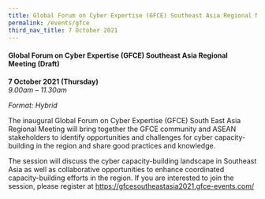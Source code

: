 ```yaml
---
title: Global Forum on Cyber Expertise (GFCE) Southeast Asia Regional Meeting (Draft)
permalink: /events/gfce
third_nav_title: 7 October 2021
---
```

#### **Global Forum on Cyber Expertise (GFCE) Southeast Asia Regional Meeting (Draft)**

**7 October 2021 (Thursday)**  
*9.00am – 11.30am*

*Format: Hybrid*

The inaugural Global Forum on Cyber Expertise (GFCE) South East Asia Regional Meeting will bring together the GFCE community and ASEAN stakeholders to identify opportunities and challenges for cyber capacity-building in the region and share good practices and knowledge.

The session will discuss the cyber capacity-building landscape in Southeast Asia as well as collaborative opportunities to enhance coordinated capacity-building efforts in the region. If you are interested to join the session, please register at  <a href="https://gfcesoutheastasia2021.gfce-events.com/" target="_blank">https://gfcesoutheastasia2021.gfce-events.com/</a>